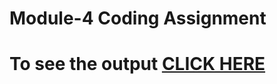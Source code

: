 

# Module-4 Coding Assignment


# To see the output [CLICK HERE](https://sahana-s16.github.io/Module-4-assignment/)
